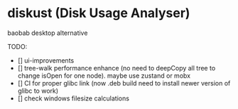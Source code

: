 # diskust (Disk Usage Analyser)
baobab desktop alternative

TODO: 
- [] ui-improvements
- [] tree-walk performance enhance (no need to deepCopy all tree to change isOpen for one node). maybe use zustand or mobx
- [] CI for proper glibc link (now .deb build need to install newer version of glibc to work)
- [] check windows filesize calculations
